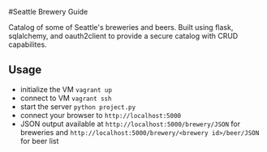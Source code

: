 #Seattle Brewery Guide

Catalog of some of Seattle's breweries and beers.  Built using flask, sqlalchemy, and oauth2client to provide a secure catalog with CRUD capabilites. 

## Usage

- initialize the VM `vagrant up`
- connect to VM `vagrant ssh`
- start the server `python project.py`
- connect your browser to `http://localhost:5000`
- JSON output available at `http://localhost:5000/brewery/JSON` for breweries and `http://localhost:5000/brewery/<brewery id>/beer/JSON` for beer list


